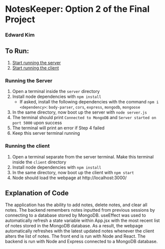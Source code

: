 # NotesKeeper: Option 2 of the Final Project
### Edward Kim

## To Run:
1. [Start running the server](#running-the-server)
2. [Start running the client](#running-the-client)

### Running the Server
1. Open a terminal inside the `server` directory
2. Install node dependencies with `npm install`
    - If asked, install the following dependencies with the command `npm i <dependency>`: `body-parser`, `cors`, `express`, `mongodb`, `mongoose`
3. In the same directory, now boot up the server with `node server.js`
4. The terminal should print `Connected to MongoDB` and `Server started on port 5000` upon success
5. The terminal will print an error if Step 4 failed
6. Keep this server terminal running

### Running the client
1. Open a terminal separate from the server terminal. Make this terminal inside the `client` directory
2. Install node dependencies with `npm install`
3. In the same directory, now boot up the client with `npm start`
4. Node should load the webpage at http://localhost:3000/

## Explanation of Code
The application has the ability to add notes, delete notes, and clear all notes. The backend remembers notes inputted from previous sessions by connecting to a database stored by MongoDB. useEffect was used to automatically refresh a state variable within App.jsx with the most recent list of notes stored in the MongoDB database. As a result, the webpage automatically refreshes with the latest updated notes whenever the client alters the list of notes.
The front end is run with Node and React. The backend is run with Node and Express connected to a MongoDB database.